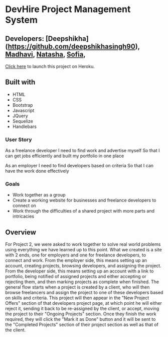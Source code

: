 # DevHire Project Management System

## Developers: [Deepshikha] (https://github.com/deepshikhasingh90), [Madhavi](https://github.com/madhavic1), [Natasha](https://github.com/nadair42), [Sofia](https://github.com/iskona), 

[Click here](https://immense-brushlands-05326.herokuapp.com/) to launch this project on Heroku.

## Built with
* HTML
* CSS
* Bootstrap
* Javascript
* JQuery
* Sequelize
* Handlebars

### User Story

As a freelance developer
I need to find work and advertise myself
So that I can get jobs efficiently and built my portfolio in one place

As an employer
I need to find developers based on criteria
So that I can have the work done effectively

### Goals
- Work together as a group
- Create a working website for businesses and freelance developers to connect on
- Work through the difficulties of a shared project with more parts and intricacies

## Overview

For Project 2, we were asked to work together to solve real world problems using everything we have learned up to this point. What we created is a site with 2 ends, one for employers and one for freelance developers, to connect and work.
From the employer side, this means setting up an account, creating projects, browsing developers, and assigning the project.
From the developer side, this means setting up an account with a link to portfolio, being notified of assigned projects and either accepting or rejecting them, and then marking projects as complete when finished.
The general flow starts when a project is created by a client, who will then browse freelancers and assign the project to one of these developers based on skills and criteria. This project will then appear in the "New Project Offers" section of that developers project page, at which point he will either reject it, sending it back to be re-assigned by the client, or accept, moving the project to their "Ongoing Projects" section. Once they finish the work required, they will click the "Mark it as Done" button and it will be sent to the "Completed Projects" section of their project section as well as that of the client.

